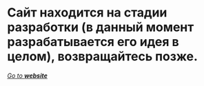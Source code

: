 # Сайт находится на стадии разработки (в данный момент разрабатывается его идея в целом), возвращайтесь позже.

[*Go to ***website****](https://dzemiachkovskii.github.io)
